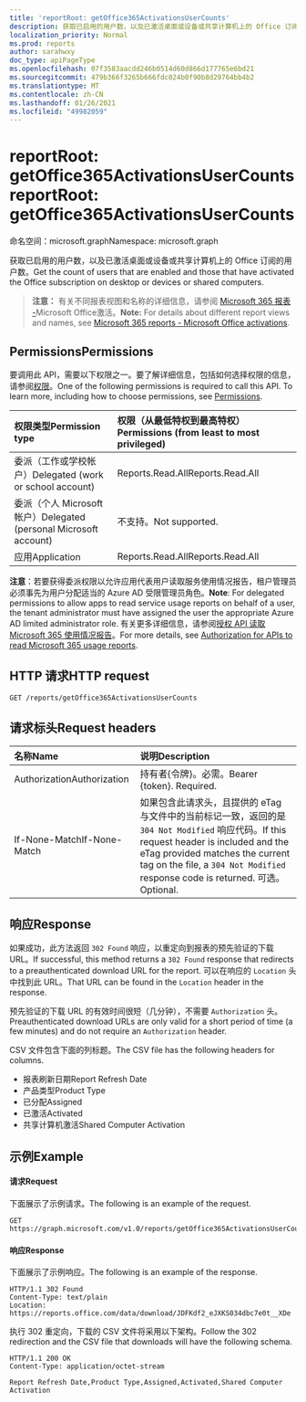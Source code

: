 ```yaml
---
title: 'reportRoot: getOffice365ActivationsUserCounts'
description: 获取已启用的用户数，以及已激活桌面或设备或共享计算机上的 Office 订阅的用户数。
localization_priority: Normal
ms.prod: reports
author: sarahwxy
doc_type: apiPageType
ms.openlocfilehash: 07f3583aacdd246b0514d60d866d177765e6bd21
ms.sourcegitcommit: 479b366f3265b666fdc024b0f90b8d29764bb4b2
ms.translationtype: MT
ms.contentlocale: zh-CN
ms.lasthandoff: 01/26/2021
ms.locfileid: "49982059"
---
```

# <a name="reportroot-getoffice365activationsusercounts"></a><span data-ttu-id="2544e-103">reportRoot: getOffice365ActivationsUserCounts</span><span class="sxs-lookup"><span data-stu-id="2544e-103">reportRoot: getOffice365ActivationsUserCounts</span></span>

<span data-ttu-id="2544e-104">命名空间：microsoft.graph</span><span class="sxs-lookup"><span data-stu-id="2544e-104">Namespace: microsoft.graph</span></span>

<span data-ttu-id="2544e-105">获取已启用的用户数，以及已激活桌面或设备或共享计算机上的 Office 订阅的用户数。</span><span class="sxs-lookup"><span data-stu-id="2544e-105">Get the count of users that are enabled and those that have activated the Office subscription on desktop or devices or shared computers.</span></span>

> <span data-ttu-id="2544e-106">**注意：** 有关不同报表视图和名称的详细信息，请参阅 [Microsoft 365 报表 -](https://support.office.com/client/Office-activations-87c24ae2-82e0-4d1e-be01-c3bcc3f18c60)Microsoft Office激活。</span><span class="sxs-lookup"><span data-stu-id="2544e-106">**Note:** For details about different report views and names, see [Microsoft 365 reports - Microsoft Office activations](https://support.office.com/client/Office-activations-87c24ae2-82e0-4d1e-be01-c3bcc3f18c60).</span></span>

## <a name="permissions"></a><span data-ttu-id="2544e-107">Permissions</span><span class="sxs-lookup"><span data-stu-id="2544e-107">Permissions</span></span>

<span data-ttu-id="2544e-p101">要调用此 API，需要以下权限之一。要了解详细信息，包括如何选择权限的信息，请参阅[权限](/graph/permissions-reference)。</span><span class="sxs-lookup"><span data-stu-id="2544e-p101">One of the following permissions is required to call this API. To learn more, including how to choose permissions, see [Permissions](/graph/permissions-reference).</span></span>

| <span data-ttu-id="2544e-110">权限类型</span><span class="sxs-lookup"><span data-stu-id="2544e-110">Permission type</span></span>                        | <span data-ttu-id="2544e-111">权限（从最低特权到最高特权）</span><span class="sxs-lookup"><span data-stu-id="2544e-111">Permissions (from least to most privileged)</span></span> |
| :------------------------------------- | :--------------------------------------- |
| <span data-ttu-id="2544e-112">委派（工作或学校帐户）</span><span class="sxs-lookup"><span data-stu-id="2544e-112">Delegated (work or school account)</span></span>     | <span data-ttu-id="2544e-113">Reports.Read.All</span><span class="sxs-lookup"><span data-stu-id="2544e-113">Reports.Read.All</span></span>                         |
| <span data-ttu-id="2544e-114">委派（个人 Microsoft 帐户）</span><span class="sxs-lookup"><span data-stu-id="2544e-114">Delegated (personal Microsoft account)</span></span> | <span data-ttu-id="2544e-115">不支持。</span><span class="sxs-lookup"><span data-stu-id="2544e-115">Not supported.</span></span>                           |
| <span data-ttu-id="2544e-116">应用</span><span class="sxs-lookup"><span data-stu-id="2544e-116">Application</span></span>                            | <span data-ttu-id="2544e-117">Reports.Read.All</span><span class="sxs-lookup"><span data-stu-id="2544e-117">Reports.Read.All</span></span>                         |

<span data-ttu-id="2544e-118">**注意**：若要获得委派权限以允许应用代表用户读取服务使用情况报告，租户管理员必须事先为用户分配适当的 Azure AD 受限管理员角色。</span><span class="sxs-lookup"><span data-stu-id="2544e-118">**Note**: For delegated permissions to allow apps to read service usage reports on behalf of a user, the tenant administrator must have assigned the user the appropriate Azure AD limited administrator role.</span></span> <span data-ttu-id="2544e-119">有关更多详细信息，请参阅[授权 API 读取 Microsoft 365 使用情况报告](/graph/reportroot-authorization)。</span><span class="sxs-lookup"><span data-stu-id="2544e-119">For more details, see [Authorization for APIs to read Microsoft 365 usage reports](/graph/reportroot-authorization).</span></span>

## <a name="http-request"></a><span data-ttu-id="2544e-120">HTTP 请求</span><span class="sxs-lookup"><span data-stu-id="2544e-120">HTTP request</span></span>


<!-- { "blockType": "ignored" } --> 

```http
GET /reports/getOffice365ActivationsUserCounts
```

## <a name="request-headers"></a><span data-ttu-id="2544e-121">请求标头</span><span class="sxs-lookup"><span data-stu-id="2544e-121">Request headers</span></span>

| <span data-ttu-id="2544e-122">名称</span><span class="sxs-lookup"><span data-stu-id="2544e-122">Name</span></span>          | <span data-ttu-id="2544e-123">说明</span><span class="sxs-lookup"><span data-stu-id="2544e-123">Description</span></span>                              |
| :------------ | :--------------------------------------- |
| <span data-ttu-id="2544e-124">Authorization</span><span class="sxs-lookup"><span data-stu-id="2544e-124">Authorization</span></span> | <span data-ttu-id="2544e-p103">持有者{令牌}。必需。</span><span class="sxs-lookup"><span data-stu-id="2544e-p103">Bearer {token}. Required.</span></span>                |
| <span data-ttu-id="2544e-127">If-None-Match</span><span class="sxs-lookup"><span data-stu-id="2544e-127">If-None-Match</span></span> | <span data-ttu-id="2544e-128">如果包含此请求头，且提供的 eTag 与文件中的当前标记一致，返回的是 `304 Not Modified` 响应代码。</span><span class="sxs-lookup"><span data-stu-id="2544e-128">If this request header is included and the eTag provided matches the current tag on the file, a `304 Not Modified` response code is returned.</span></span> <span data-ttu-id="2544e-129">可选。</span><span class="sxs-lookup"><span data-stu-id="2544e-129">Optional.</span></span> |

## <a name="response"></a><span data-ttu-id="2544e-130">响应</span><span class="sxs-lookup"><span data-stu-id="2544e-130">Response</span></span>

<span data-ttu-id="2544e-131">如果成功，此方法返回 `302 Found` 响应，以重定向到报表的预先验证的下载 URL。</span><span class="sxs-lookup"><span data-stu-id="2544e-131">If successful, this method returns a `302 Found` response that redirects to a preauthenticated download URL for the report.</span></span> <span data-ttu-id="2544e-132">可以在响应的 `Location` 头中找到此 URL。</span><span class="sxs-lookup"><span data-stu-id="2544e-132">That URL can be found in the `Location` header in the response.</span></span>

<span data-ttu-id="2544e-133">预先验证的下载 URL 的有效时间很短（几分钟），不需要 `Authorization` 头。</span><span class="sxs-lookup"><span data-stu-id="2544e-133">Preauthenticated download URLs are only valid for a short period of time (a few minutes) and do not require an `Authorization` header.</span></span>

<span data-ttu-id="2544e-134">CSV 文件包含下面的列标题。</span><span class="sxs-lookup"><span data-stu-id="2544e-134">The CSV file has the following headers for columns.</span></span>

- <span data-ttu-id="2544e-135">报表刷新日期</span><span class="sxs-lookup"><span data-stu-id="2544e-135">Report Refresh Date</span></span>
- <span data-ttu-id="2544e-136">产品类型</span><span class="sxs-lookup"><span data-stu-id="2544e-136">Product Type</span></span>
- <span data-ttu-id="2544e-137">已分配</span><span class="sxs-lookup"><span data-stu-id="2544e-137">Assigned</span></span>
- <span data-ttu-id="2544e-138">已激活</span><span class="sxs-lookup"><span data-stu-id="2544e-138">Activated</span></span>
- <span data-ttu-id="2544e-139">共享计算机激活</span><span class="sxs-lookup"><span data-stu-id="2544e-139">Shared Computer Activation</span></span>

## <a name="example"></a><span data-ttu-id="2544e-140">示例</span><span class="sxs-lookup"><span data-stu-id="2544e-140">Example</span></span>

#### <a name="request"></a><span data-ttu-id="2544e-141">请求</span><span class="sxs-lookup"><span data-stu-id="2544e-141">Request</span></span>

<span data-ttu-id="2544e-142">下面展示了示例请求。</span><span class="sxs-lookup"><span data-stu-id="2544e-142">The following is an example of the request.</span></span>


<!--{
  "blockType": "ignored",
  "isComposable": true,
  "name": "reportroot_getoffice365activationsusercounts"
}-->

```msgraph-interactive
GET https://graph.microsoft.com/v1.0/reports/getOffice365ActivationsUserCounts
```


#### <a name="response"></a><span data-ttu-id="2544e-143">响应</span><span class="sxs-lookup"><span data-stu-id="2544e-143">Response</span></span>

<span data-ttu-id="2544e-144">下面展示了示例响应。</span><span class="sxs-lookup"><span data-stu-id="2544e-144">The following is an example of the response.</span></span>

<!-- {
  "blockType": "response",
  "truncated": true,
  "@odata.type": "microsoft.graph.report"
} -->

```http
HTTP/1.1 302 Found
Content-Type: text/plain
Location: https://reports.office.com/data/download/JDFKdf2_eJXKS034dbc7e0t__XDe
```

<span data-ttu-id="2544e-145">执行 302 重定向，下载的 CSV 文件将采用以下架构。</span><span class="sxs-lookup"><span data-stu-id="2544e-145">Follow the 302 redirection and the CSV file that downloads will have the following schema.</span></span>

<!-- { "blockType": "ignored" } --> 

```http
HTTP/1.1 200 OK
Content-Type: application/octet-stream

Report Refresh Date,Product Type,Assigned,Activated,Shared Computer Activation
```
<!-- uuid: 8fcb5dbc-d5aa-4681-8e31-b001d5168d79 
2015-10-25 14:57:30 UTC -->
<!-- {
  "type": "#page.annotation",
  "description": "Example",
  "keywords": "",
  "section": "documentation",
  "tocPath": "",
  "suppressions": [
  ]
}-->

